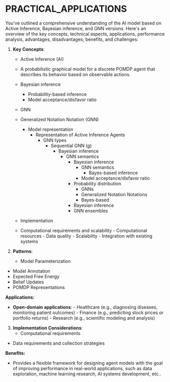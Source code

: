 # PRACTICAL_APPLICATIONS

You've outlined a comprehensive understanding of the AI model based on Active Inference, Bayesian inference, and GNN versions. Here's an overview of the key concepts, technical aspects, applications, performance analysis, advantages, disadvantages, benefits, and challenges:

1. **Key Concepts**:
   - Active Inference (AI)
    - A probabilistic graphical model for a discrete POMDP agent that describes its behavior based on observable actions.
   - Bayesian inference
      - Probability-based inference
      - Model acceptance/disfavor ratio
   
   - GNN
    - Generalized Notation Notation (GNN)
      - Model representation
        - Representation of Active Inference Agents
          - GNN types
            - Sequential GNN (g)
              - Bayesian inference
                - GNN semantics
                  - Bayesian inference
                    - GNN semantics
                      - Bayes-based inference
                     - Model acceptance/disfavor ratio
                   - Probability distribution
                      - GNNs
                      - Generalized Notation Notations
                       - Bayes-based
                    - Bayesian inference
                    - GNN ensembles

   - Implementation
    - Computational requirements and scalability
                  - Computational resources
                  - Data quality
                  - Scalability
                  - Integration with existing systems

2. **Patterns**:
   - Model Parameterization
  - Model Annotation
  - Expected Free Energy
  - Belief Updates
  - POMDP Representations
 
**Applications:**

   - **Open-domain applications**:
    - Healthcare (e.g., diagnosing diseases, monitoring patient outcomes)
    - Finance (e.g., predicting stock prices or portfolio returns)
    - Research (e.g., scientific modeling and analysis)

3. **Implementation Considerations**:
   - Computational requirements
  - Data requirements and collection strategies

  **Benefits:**

   - Provides a flexible framework for designing agent models with the goal of improving performance in real-world applications, such as data exploration, machine learning research, AI systems development, etc..